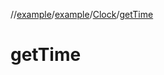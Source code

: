 //[example](../../index.md)/[example](../index.md)/[Clock](index.md)/[getTime](get-time.md)



# getTime  

